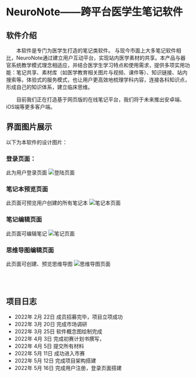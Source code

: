 # NeuroNote——跨平台医学生笔记软件
## 软件介绍
&emsp;&emsp;本软件是专门为医学生打造的笔记类软件。 与现今市面上大多笔记软件相比，NeuroNote通过建立用户互动平台，实现站内医学素材的共享。本产品与器官系统教学模式理念相适应，并结合医学生学习特点和使用需求，提供多项实用功能：笔记共享、素材库（如医学教育相关图片与视频、课件等）、知识链接、站内搜索等。体验式的服务模式，也让用户更高效地梳理学科内容，连接各科知识点，形成自己的知识体系，建立临床思维。

&emsp;&emsp;目前我们正在打造基于网页版的在线笔记平台，我们将于未来推出安卓端、iOS端等更多客户端。
## 界面图片展示
以下为本软件的设计图片：

### 登录页面：
此为用户登录页面
![登陆页面](https://cyhcyhgo.github.io/NeuroNote/login.jpg)

### 笔记本预览页面
此页面可预览用户创建的所有笔记本
![笔记本页面](https://cyhcyhgo.github.io/NeuroNote/book.jpg)

### 笔记编辑页面
此页面可编辑笔记
![笔记页面](https://cyhcyhgo.github.io/NeuroNote/note.jpg)

### 思维导图编辑页面
此页面可创建、预览思维导图
![思维导图页面](https://cyhcyhgo.github.io/NeuroNote/mind_map.jpg)

<br><br>

## 项目日志
* 2022年  2月 22日 成员招募完毕，项目立项成功
* 2022年  3月 20日 完成市场调研
* 2022年  3月 25日 软件概念图绘制完成
* 2022年  4月  3日 完成初赛计划书撰写，
* 2022年  4月  5日 提交所有材料
* 2022年  5月 11日 成功进入市赛
* 2022年  5月 12日 完成项目架构搭建
* 2022年  5月 16日 完成用户注册，登录页面搭建